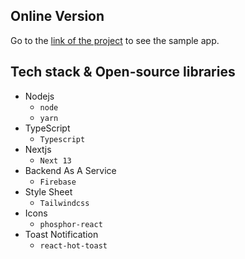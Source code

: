 ## Online Version

Go to the [link of the project](https://login-registration-so.vercel.app/login) to see the sample app.

## Tech stack & Open-source libraries

- Nodejs
  - `node`
  - `yarn`
- TypeScript
  - `Typescript`
- Nextjs
  - `Next 13`
- Backend As A Service
  - `Firebase`
- Style Sheet
  - `Tailwindcss`
- Icons
  - `phosphor-react`
- Toast Notification
  - `react-hot-toast`
